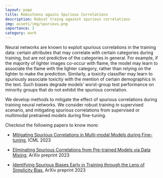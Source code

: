 ```yaml
---
layout: page
title: Robustness agains Spurious Correlations
description: Robust traing against spurious correlations
img: assets/img/spurious.png
importance: 3
category: work
---
```


<!-- Spurious correlations that degrade model generalization or lead the model to be right for the wrong reasons are one of the main robustness concerns for real-world deployments.  -->

Neural networks are known to exploit spurious correlations in the training data: certain attributes that may correlate with certain categories during training, but are not predictive of the categories in general. For example, if the majority of lighter images co-occur with flame, the model may learn to associate the flame with the lighter category, rather than relying on the lighter to make the prediction. Similarly, a toxicity classifier may learn to spuriously associate toxicity with the mention of certain demographics in the text. Such biases degrade models’ worst-group test performance on minority groups that do not exhibit the spurious correlation.

We develop methods to mitigate the effect of spurious correlations during training neural networks. We consider robust training in supervised scenario, and mitigating spurious correlations from supervised or multimodal pretrained models during fine-tuning.

Checkout the following papers to know more:


- [Mitigating Spurious Correlations in Multi-modal Models during Fine-tuning](https://arxiv.org/pdf/2304.03916), ICML 2023

- [Eliminating Spurious Correlations from Pre-trained Models via Data Mixing](http://arxiv.org/abs/2305.14521), ArXiv preprint 2023

- [Identifying Spurious Biases Early in Training through the Lens of Simplicity Bias](), ArXiv preprint 2023

